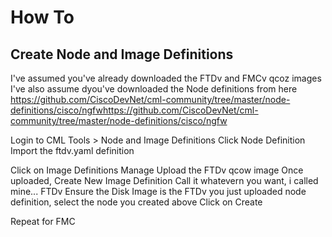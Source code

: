 # How To
## Create Node and Image Definitions
I've assumed you've already downloaded the FTDv and FMCv qcoz images
I've also assume dyou've downloaded the Node definitions from here https://github.com/CiscoDevNet/cml-community/tree/master/node-definitions/cisco/ngfwhttps://github.com/CiscoDevNet/cml-community/tree/master/node-definitions/cisco/ngfw 

Login to CML
Tools > Node and Image Definitions
Click Node Definition
Import the ftdv.yaml definition

Click on Image Definitions
Manage
Upload the FTDv qcow image
Once uploaded, Create New Image Definition
Call it whatevern you want, i called mine... FTDv
Ensure the Disk Image is the FTDv you just uploaded
node definition, select the node you created above
Click on Create

Repeat for FMC

## 
